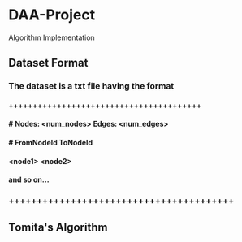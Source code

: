 # DAA-Project
Algorithm Implementation
## Dataset Format
### The dataset is a txt file having the format

#### ++++++++++++++++++++++++++++++++++++++++
#### \# Nodes: \<num_nodes\> Edges: \<num_edges\> 
#### \# FromNodeId ToNodeId 
#### \<node1\>    \<node2\>
#### and so on...
### ++++++++++++++++++++++++++++++++++++++++

## Tomita's Algorithm
